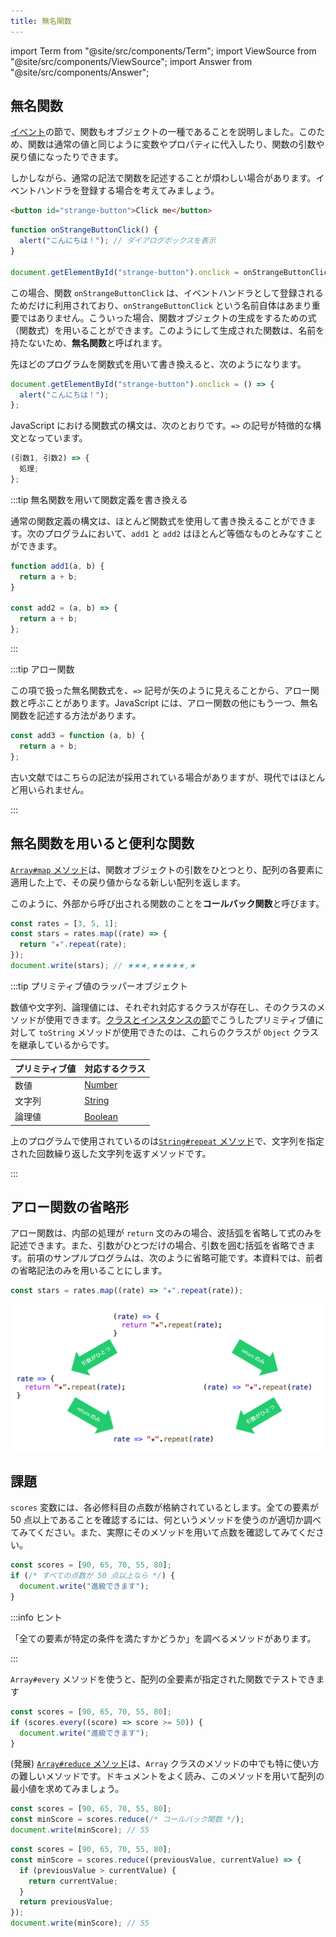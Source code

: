 ```yaml
---
title: 無名関数
---
```


import Term from "@site/src/components/Term";
import ViewSource from "@site/src/components/ViewSource";
import Answer from "@site/src/components/Answer";

## 無名関数

[イベント](../../1-trial-session/12-events/index.md)の節で、関数もオブジェクトの一種であることを説明しました。このため、関数は通常の値と同じように変数やプロパティに代入したり、関数の引数や戻り値になったりできます。

しかしながら、通常の記法で関数を記述することが煩わしい場合があります。イベントハンドラを登録する場合を考えてみましょう。

```html title=index.html
<button id="strange-button">Click me</button>
```

```javascript title=script.js
function onStrangeButtonClick() {
  alert("こんにちは！"); // ダイアログボックスを表示
}

document.getElementById("strange-button").onclick = onStrangeButtonClick;
```

<ViewSource url={import.meta.url} path="_samples/normal-event-handler" />

この場合、関数 `onStrangeButtonClick` は、イベントハンドラとして登録されるためだけに利用されており、`onStrangeButtonClick` という名前自体はあまり重要ではありません。こういった場合、関数オブジェクトの生成をするための式（関数式）を用いることができます。このようにして生成された関数は、名前を持たないため、**無名関数**と呼ばれます。

先ほどのプログラムを関数式を用いて書き換えると、次のようになります。

```javascript title=script.js
document.getElementById("strange-button").onclick = () => {
  alert("こんにちは！");
};
```

<ViewSource url={import.meta.url} path="_samples/using-anonymous-function" />

JavaScript における関数式の構文は、次のとおりです。`=>` の記号が特徴的な構文となっています。

```javascript
(引数1, 引数2) => {
  処理;
};
```

:::tip 無名関数を用いて関数定義を書き換える

通常の関数定義の構文は、ほとんど関数式を使用して書き換えることができます。次のプログラムにおいて、`add1` と `add2` はほとんど等価なものとみなすことができます。

```javascript
function add1(a, b) {
  return a + b;
}

const add2 = (a, b) => {
  return a + b;
};
```

:::

:::tip アロー関数

この項で扱った無名関数式を、`=>` 記号が矢のように見えることから、<Term type="arrowFunction" strong>アロー関数</Term>と呼ぶことがあります。JavaScript には、アロー関数の他にもう一つ、無名関数を記述する方法があります。

```javascript
const add3 = function (a, b) {
  return a + b;
};
```

古い文献ではこちらの記法が採用されている場合がありますが、現代ではほとんど用いられません。

:::

## 無名関数を用いると便利な関数

[`Array#map` メソッド](https://developer.mozilla.org/ja/docs/Web/JavaScript/Reference/Global_Objects/Array/map)は、関数オブジェクトの引数をひとつとり、配列の各要素に適用した上で、その戻り値からなる新しい配列を返します。

このように、外部から呼び出される関数のことを**コールバック関数**と呼びます。

```javascript
const rates = [3, 5, 1];
const stars = rates.map((rate) => {
  return "★".repeat(rate);
});
document.write(stars); // ★★★,★★★★★,★
```

:::tip プリミティブ値のラッパーオブジェクト

数値や文字列、論理値には、それぞれ対応するクラスが存在し、そのクラスのメソッドが使用できます。[クラスとインスタンスの節](../04-class/index.md)でこうしたプリミティブ値に対して `toString` メソッドが使用できたのは、これらのクラスが `Object` クラスを継承しているからです。

| プリミティブ値 | 対応するクラス                                                                                   |
| -------------- | ------------------------------------------------------------------------------------------------ |
| 数値           | [Number](https://developer.mozilla.org/ja/docs/Web/JavaScript/Reference/Global_Objects/Number)   |
| 文字列         | [String](https://developer.mozilla.org/ja/docs/Web/JavaScript/Reference/Global_Objects/String)   |
| 論理値         | [Boolean](https://developer.mozilla.org/ja/docs/Web/JavaScript/Reference/Global_Objects/Boolean) |

上のプログラムで使用されているのは[`String#repeat` メソッド](https://developer.mozilla.org/ja/docs/Web/JavaScript/Reference/Global_Objects/String/repeat)で、文字列を指定された回数繰り返した文字列を返すメソッドです。

:::

## アロー関数の省略形

アロー関数は、内部の処理が `return` 文のみの場合、波括弧を省略して式のみを記述できます。また、引数がひとつだけの場合、引数を囲む括弧を省略できます。前項のサンプルプログラムは、次のように省略可能です。本資料では、前者の省略記法のみを用いることにします。

```javascript
const stars = rates.map((rate) => "★".repeat(rate));
```

![アロー関数の省略形](./arrow-function-abbreviation.png)

## 課題

`scores` 変数には、各必修科目の点数が格納されているとします。全ての要素が 50 点以上であることを確認するには、何というメソッドを使うのが適切か調べてみてください。また、実際にそのメソッドを用いて点数を確認してみてください。

```javascript
const scores = [90, 65, 70, 55, 80];
if (/* すべての点数が 50 点以上なら */) {
  document.write("進級できます");
}
```

:::info ヒント

「全ての要素が特定の条件を満たすかどうか」を調べるメソッドがあります。

:::

<Answer>

`Array#every` メソッドを使うと、配列の全要素が指定された関数でテストできます

```javascript
const scores = [90, 65, 70, 55, 80];
if (scores.every((score) => score >= 50)) {
  document.write("進級できます");
}
```

<ViewSource url={import.meta.url} path="_samples/every" />

</Answer>

(発展) [`Array#reduce` メソッド](https://developer.mozilla.org/ja/docs/Web/JavaScript/Reference/Global_Objects/Array/reduce)は、`Array` クラスのメソッドの中でも特に使い方の難しいメソッドです。ドキュメントをよく読み、このメソッドを用いて配列の最小値を求めてみましょう。

```javascript
const scores = [90, 65, 70, 55, 80];
const minScore = scores.reduce(/* コールバック関数 */);
document.write(minScore); // 55
```

<Answer>

```javascript
const scores = [90, 65, 70, 55, 80];
const minScore = scores.reduce((previousValue, currentValue) => {
  if (previousValue > currentValue) {
    return currentValue;
  }
  return previousValue;
});
document.write(minScore); // 55
```

<ViewSource url={import.meta.url} path="_samples/reduce" />

</Answer>
